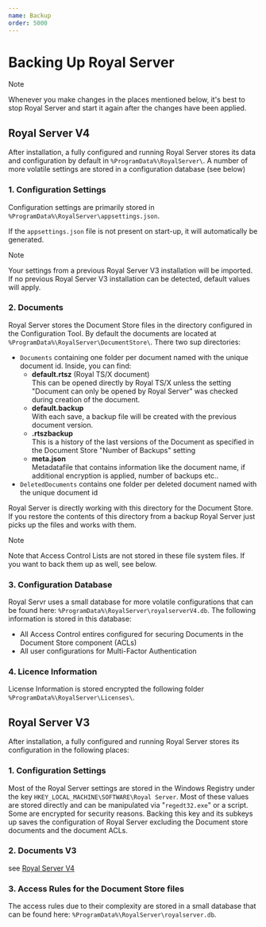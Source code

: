 ```yaml
---
name: Backup
order: 5000
---
```


# Backing Up Royal Server

> [!NOTE]
> Whenever you make changes in the places mentioned below, it's best to stop Royal Server and start it again after the changes have been applied.


## Royal Server V4

After installation, a fully configured and running Royal Server stores its data and configuration by default in `%ProgramData%\RoyalServer\`. 
A number of more volatile settings are stored in a configuration database (see below)

### 1. Configuration Settings

Configuration settings are primarily stored in `%ProgramData%\RoyalServer\appsettings.json`.

If the `appsettings.json` file is not present on start-up, it will automatically be generated.

> [!NOTE]
> Your settings from a previous Royal Server V3 installation will be imported. If no previous Royal Server V3 installation can be detected, default values will apply.

### 2. Documents

Royal Server stores the Document Store files in the directory configured in the Configuration Tool. By default the documents are located at `%ProgramData%\RoyalServer\DocumentStore\`.
There two sup directories:

* `Documents` containing one folder per document named with the unique document id. Inside, you can find:
  - **default.rtsz** (Royal TS/X document)  
    This can be opened directly by Royal TS/X unless the setting "Document can only be opened by Royal Server" was checked during creation of the document.
  - **default.backup**  
    With each save, a backup file will be created with the previous document version.
  - **<randomstring>.rtszbackup**  
    This is a history of the last versions of the Document as specified in the Document Store "Number of Backups" setting
  - **meta.json**  
    Metadatafile that contains information like the document name, if additional encryption is applied, number of backups etc..
* `DeletedDocuments` contains one folder per deleted document named with the unique document id

Royal Server is directly working with this directory for the Document Store. If you restore the contents of this directory from a backup Royal Server just picks up the files and works with them.

> [!NOTE]
> Note that Access Control Lists are not stored in these file system files. If you want to back them up as well, see below.

### 3. Configuration Database

Royal Servr uses a small database for more volatile configurations that can be found here: `%ProgramData%\RoyalServer\royalserverV4.db`.
The following information is stored in this database:
- All Access Control entires configured for securing Documents in the Document Store component (ACLs)
- All user configurations for Multi-Factor Authentication

### 4. Licence Information

License Information is stored encrypted the following folder `%ProgramData%\RoyalServer\Licenses\`.

## Royal Server V3
After installation, a fully configured and running Royal Server stores its configuration in the following places:

### 1. Configuration Settings

Most of the Royal Server settings are stored in the Windows Registry under the key `HKEY_LOCAL_MACHINE\SOFTWARE\Royal Server`. Most of these values are stored directly and can be manipulated via "`regedt32.exe`" or a script. Some are encrypted for security reasons. Backing this key and its subkeys up saves the configuration of Royal Server excluding the Document store documents and the document ACLs.

### 2. Documents V3

see [Royal Server V4](#2-documents)

### 3. Access Rules for the Document Store files

The access rules due to their complexity are stored in a small database that can be found here: `%ProgramData%\RoyalServer\royalserver.db`.
